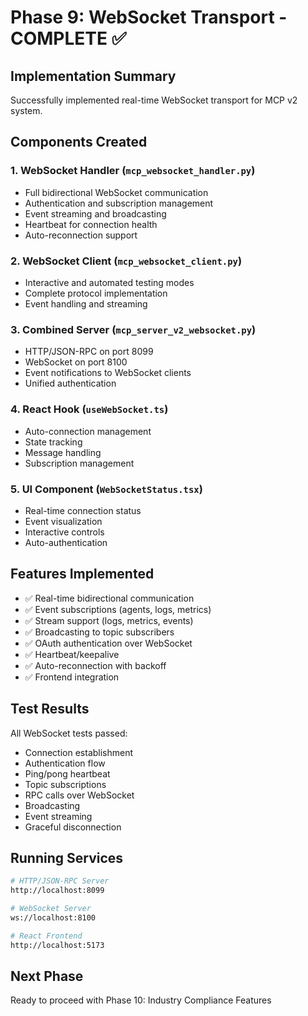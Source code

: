 # Phase 9: WebSocket Transport - COMPLETE ✅

## Implementation Summary

Successfully implemented real-time WebSocket transport for MCP v2 system.

## Components Created

### 1. WebSocket Handler (`mcp_websocket_handler.py`)
- Full bidirectional WebSocket communication
- Authentication and subscription management
- Event streaming and broadcasting
- Heartbeat for connection health
- Auto-reconnection support

### 2. WebSocket Client (`mcp_websocket_client.py`)
- Interactive and automated testing modes
- Complete protocol implementation
- Event handling and streaming

### 3. Combined Server (`mcp_server_v2_websocket.py`)
- HTTP/JSON-RPC on port 8099
- WebSocket on port 8100
- Event notifications to WebSocket clients
- Unified authentication

### 4. React Hook (`useWebSocket.ts`)
- Auto-connection management
- State tracking
- Message handling
- Subscription management

### 5. UI Component (`WebSocketStatus.tsx`)
- Real-time connection status
- Event visualization
- Interactive controls
- Auto-authentication

## Features Implemented

- ✅ Real-time bidirectional communication
- ✅ Event subscriptions (agents, logs, metrics)
- ✅ Stream support (logs, metrics, events)
- ✅ Broadcasting to topic subscribers
- ✅ OAuth authentication over WebSocket
- ✅ Heartbeat/keepalive
- ✅ Auto-reconnection with backoff
- ✅ Frontend integration

## Test Results

All WebSocket tests passed:
- Connection establishment
- Authentication flow
- Ping/pong heartbeat
- Topic subscriptions
- RPC calls over WebSocket
- Broadcasting
- Event streaming
- Graceful disconnection

## Running Services

```bash
# HTTP/JSON-RPC Server
http://localhost:8099

# WebSocket Server
ws://localhost:8100

# React Frontend
http://localhost:5173
```

## Next Phase

Ready to proceed with Phase 10: Industry Compliance Features